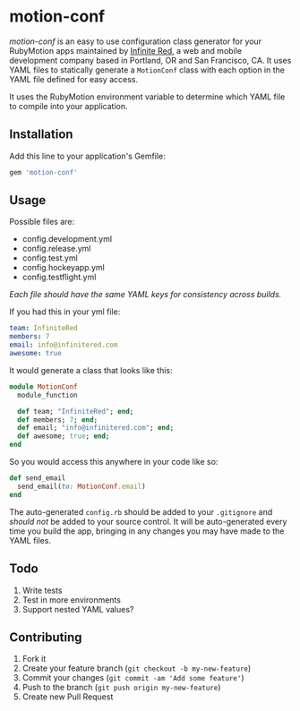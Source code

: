 # motion-conf

_motion-conf_ is an easy to use configuration class generator for your RubyMotion apps maintained by [Infinite Red](http://infinite.red), a web and mobile development company based in Portland, OR and San Francisco, CA. It uses YAML files to statically generate a `MotionConf` class with each option in the YAML file defined for easy access.

It uses the RubyMotion environment variable to determine which YAML file to compile into your application.

## Installation

Add this line to your application's Gemfile:

```ruby
gem 'motion-conf'
```

## Usage

Possible files are:

 - config.development.yml
 - config.release.yml
 - config.test.yml
 - config.hockeyapp.yml
 - config.testflight.yml

_Each file should have the same YAML keys for consistency across builds._

If you had this in your yml file:

```yml
team: InfiniteRed
members: 7
email: info@infinitered.com
awesome: true
```
It would generate a class that looks like this:

```ruby
module MotionConf
  module_function

  def team; "InfiniteRed"; end;
  def members; 7; end;
  def email; "info@infinitered.com"; end;
  def awesome; true; end;
end
```

So you would access this anywhere in your code like so:

```ruby
def send_email
  send_email(to: MotionConf.email)
end
```

The auto-generated `config.rb` should be added to your `.gitignore` and _should not_ be added to your source control. It will be auto-generated every time you build the app, bringing in any changes you may have made to the YAML files.

## Todo

1. Write tests
2. Test in more environments
3. Support nested YAML values?

## Contributing

1. Fork it
2. Create your feature branch (`git checkout -b my-new-feature`)
3. Commit your changes (`git commit -am 'Add some feature'`)
4. Push to the branch (`git push origin my-new-feature`)
5. Create new Pull Request
